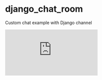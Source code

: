 # django_chat_room
Custom chat example with Django channel

![demo-link](https://www.linkpicture.com/view.php?img=LPic5f32552600d5b820136294)


